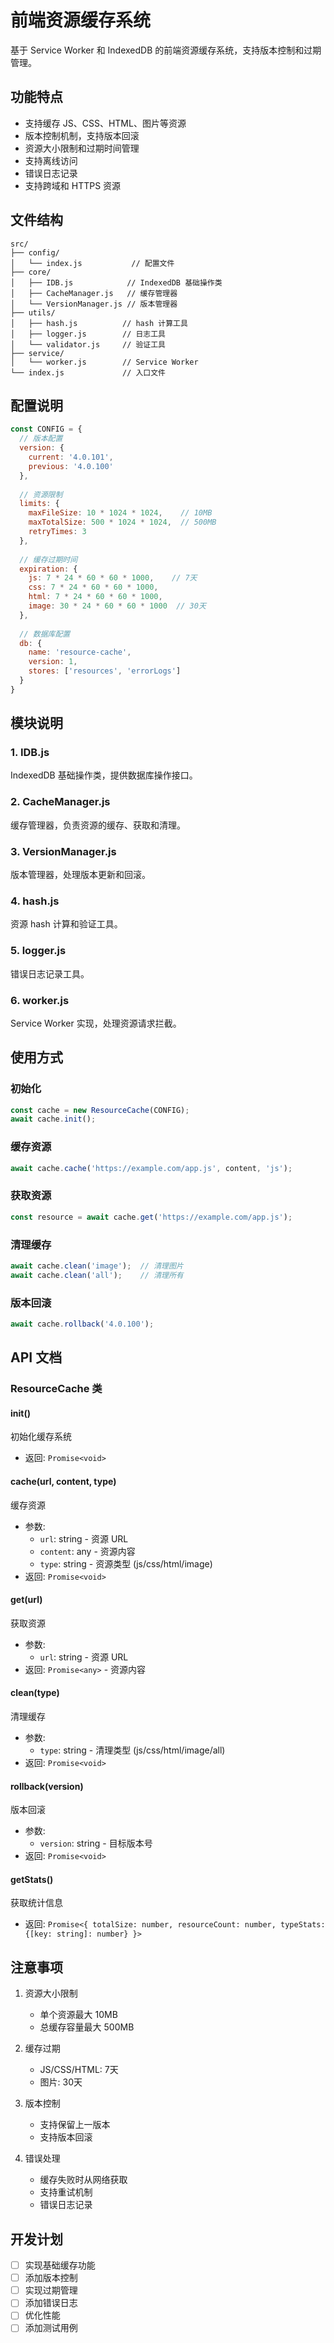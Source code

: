 # 前端资源缓存系统

基于 Service Worker 和 IndexedDB 的前端资源缓存系统，支持版本控制和过期管理。

## 功能特点

- 支持缓存 JS、CSS、HTML、图片等资源
- 版本控制机制，支持版本回滚
- 资源大小限制和过期时间管理
- 支持离线访问
- 错误日志记录
- 支持跨域和 HTTPS 资源

## 文件结构

```
src/
├── config/
│   └── index.js           // 配置文件
├── core/
│   ├── IDB.js            // IndexedDB 基础操作类
│   ├── CacheManager.js   // 缓存管理器
│   └── VersionManager.js // 版本管理器
├── utils/
│   ├── hash.js          // hash 计算工具
│   ├── logger.js        // 日志工具
│   └── validator.js     // 验证工具
├── service/
│   └── worker.js        // Service Worker
└── index.js             // 入口文件
```

## 配置说明

```javascript
const CONFIG = {
  // 版本配置
  version: {
    current: '4.0.101',
    previous: '4.0.100'
  },
  
  // 资源限制
  limits: {
    maxFileSize: 10 * 1024 * 1024,    // 10MB
    maxTotalSize: 500 * 1024 * 1024,  // 500MB
    retryTimes: 3
  },
  
  // 缓存过期时间
  expiration: {
    js: 7 * 24 * 60 * 60 * 1000,    // 7天
    css: 7 * 24 * 60 * 60 * 1000,
    html: 7 * 24 * 60 * 60 * 1000,
    image: 30 * 24 * 60 * 60 * 1000  // 30天
  },
  
  // 数据库配置
  db: {
    name: 'resource-cache',
    version: 1,
    stores: ['resources', 'errorLogs']
  }
}
```

## 模块说明

### 1. IDB.js
IndexedDB 基础操作类，提供数据库操作接口。

### 2. CacheManager.js
缓存管理器，负责资源的缓存、获取和清理。

### 3. VersionManager.js
版本管理器，处理版本更新和回滚。

### 4. hash.js
资源 hash 计算和验证工具。

### 5. logger.js
错误日志记录工具。

### 6. worker.js
Service Worker 实现，处理资源请求拦截。

## 使用方式

### 初始化
```javascript
const cache = new ResourceCache(CONFIG);
await cache.init();
```

### 缓存资源
```javascript
await cache.cache('https://example.com/app.js', content, 'js');
```

### 获取资源
```javascript
const resource = await cache.get('https://example.com/app.js');
```

### 清理缓存
```javascript
await cache.clean('image');  // 清理图片
await cache.clean('all');    // 清理所有
```

### 版本回滚
```javascript
await cache.rollback('4.0.100');
```

## API 文档

### ResourceCache 类

#### init()
初始化缓存系统
- 返回: `Promise<void>`

#### cache(url, content, type)
缓存资源
- 参数:
  - `url`: string - 资源 URL
  - `content`: any - 资源内容
  - `type`: string - 资源类型 (js/css/html/image)
- 返回: `Promise<void>`

#### get(url)
获取资源
- 参数:
  - `url`: string - 资源 URL
- 返回: `Promise<any>` - 资源内容

#### clean(type)
清理缓存
- 参数:
  - `type`: string - 清理类型 (js/css/html/image/all)
- 返回: `Promise<void>`

#### rollback(version)
版本回滚
- 参数:
  - `version`: string - 目标版本号
- 返回: `Promise<void>`

#### getStats()
获取统计信息
- 返回: `Promise<{
  totalSize: number,
  resourceCount: number,
  typeStats: {[key: string]: number}
}>`

## 注意事项

1. 资源大小限制
   - 单个资源最大 10MB
   - 总缓存容量最大 500MB

2. 缓存过期
   - JS/CSS/HTML: 7天
   - 图片: 30天

3. 版本控制
   - 支持保留上一版本
   - 支持版本回滚

4. 错误处理
   - 缓存失败时从网络获取
   - 支持重试机制
   - 错误日志记录

## 开发计划

- [ ] 实现基础缓存功能
- [ ] 添加版本控制
- [ ] 实现过期管理
- [ ] 添加错误日志
- [ ] 优化性能
- [ ] 添加测试用例
